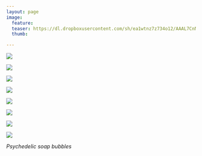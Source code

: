 ```yaml
---
layout: page
image:
  feature:
  teaser: https://dl.dropboxusercontent.com/sh/ea1wtnz7z734o12/AAAL7CnN_BTEiKaCQhucCb09a/abstraktit-muut/1/DS47614_20-245px.jpg
  thumb:

---
```


[![](https://dl.dropboxusercontent.com/sh/ea1wtnz7z734o12/AABlX-6QR-efTSEhZvWfeyyCa/abstraktit-muut/1/DS47614_2-800px.jpg)](https://dl.dropboxusercontent.com/sh/ea1wtnz7z734o12/AADQSh0qjI7boFIgTabEt1z3a/abstraktit-muut/1/DS47614_2.jpg)

[![](https://dl.dropboxusercontent.com/sh/ea1wtnz7z734o12/AABcoexzq1sYnmXDzmLp7p1Na/abstraktit-muut/1/DS47614_8-800px.jpg)](https://dl.dropboxusercontent.com/sh/ea1wtnz7z734o12/AAAUaZj2GTCgExjraN3VZk-ea/abstraktit-muut/1/DS47614_8.jpg)

[![](https://dl.dropboxusercontent.com/sh/ea1wtnz7z734o12/AABCjngfNbv0Pu1RdUhJ5OpIa/abstraktit-muut/1/DS47614_5-800px.jpg)](https://dl.dropboxusercontent.com/sh/ea1wtnz7z734o12/AAAfw0F7E-_3Ia0HoKTruUy1a/abstraktit-muut/1/DS47614_5.jpg)

[![](https://dl.dropboxusercontent.com/sh/ea1wtnz7z734o12/AAB_VO_14_7sEaZUuZij2sifa/abstraktit-muut/1/DS47614_12-800px.jpg)](https://dl.dropboxusercontent.com/sh/ea1wtnz7z734o12/AAApmDTbJDMt-2wdwx1YxkMCa/abstraktit-muut/1/DS47614_12.jpg)

[![](https://dl.dropboxusercontent.com/sh/ea1wtnz7z734o12/AABxNLP4UG4aSjj1M2lR_wA4a/abstraktit-muut/1/DS47614_13-800px.jpg)](https://dl.dropboxusercontent.com/sh/ea1wtnz7z734o12/AAAQATS7lgc4rweWWLDfbCvea/abstraktit-muut/1/DS47614_13.jpg)

[![](https://dl.dropboxusercontent.com/sh/ea1wtnz7z734o12/AACULmkQ6ZcPFflX5loeMBeXa/abstraktit-muut/1/DS47614_18-800px.jpg)](https://dl.dropboxusercontent.com/sh/ea1wtnz7z734o12/AAA2T73puNULP1X0sChFhzBNa/abstraktit-muut/1/DS47614_18.jpg)

[![](https://dl.dropboxusercontent.com/sh/ea1wtnz7z734o12/AAAiboKt9jtr_E71Pa52p2Y3a/abstraktit-muut/1/DS47614_19-800px.jpg)](https://dl.dropboxusercontent.com/sh/ea1wtnz7z734o12/AAB9llD8To_As8gQHGiDHs4Ka/abstraktit-muut/1/DS47614_19.jpg)

[![](https://dl.dropboxusercontent.com/sh/ea1wtnz7z734o12/AAAkW2TbTpcEhlZP77Ui9wAMa/abstraktit-muut/1/DS47614_21-800px.jpg)](https://dl.dropboxusercontent.com/sh/ea1wtnz7z734o12/AADIAuvFUlHpB1hXC0Zn9iAFa/abstraktit-muut/1/DS47614_21.jpg)

*Psychedelic soap bubbles*
